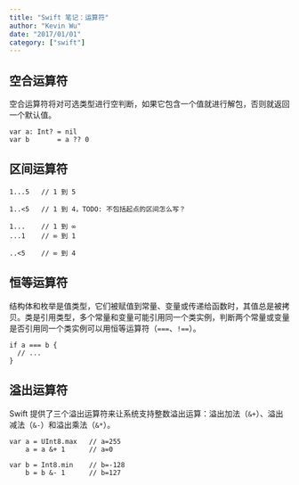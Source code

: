 ```yaml
---
title: "Swift 笔记：运算符"
author: "Kevin Wu"
date: "2017/01/01"
category: ["swift"]
---
```



## 空合运算符

空合运算符将对可选类型进行空判断，如果它包含一个值就进行解包，否则就返回一个默认值。

~~~
var a: Int? = nil
var b       = a ?? 0
~~~

## 区间运算符

~~~
1...5   // 1 到 5

1..<5   // 1 到 4，TODO: 不包括起点的区间怎么写？

1...    // 1 到 ∞
...1    // ∞ 到 1

..<5    // ∞ 到 4
~~~

## 恒等运算符

结构体和枚举是值类型，它们被赋值到常量、变量或传递给函数时，其值总是被拷贝。类是引用类型，多个常量和变量可能引用同一个类实例，判断两个常量或变量是否引用同一个类实例可以用恒等运算符（`===`、`!==`）。

~~~
if a === b {
  // ...
}
~~~

## 溢出运算符

Swift 提供了三个溢出运算符来让系统支持整数溢出运算：溢出加法（`&+`）、溢出减法（`&-`）和溢出乘法（`&*`）。

~~~
var a = UInt8.max   // a=255
    a = a &+ 1      // a=0

var b = Int8.min    // b=-128
    b = b &- 1      // b=127
~~~
